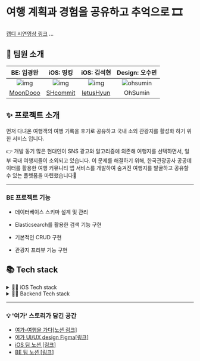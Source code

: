 # 여행 계획과 경험을 공유하고 추억으로 🎞

<a href="https://youtu.be/C71kcLT18mQ">캡디 시연영상 링크</a>
...

## 👥 팀원 소개

| BE: 임경완 | iOS: 띵킹 | iOS: 김석현 | Design: 오수민
|:--------:|:--------:|:--------:|:--------:|
| ![img](https://avatars.githubusercontent.com/u/47065431?v=4) |![img](https://avatars.githubusercontent.com/u/96910404?s=400&u=9e3d914e4168c78643e358115a0294669793ca99&v=4) |![img](https://avatars.githubusercontent.com/u/108918481?v=4) | ![ohsumin](https://user-images.githubusercontent.com/96910404/236286254-671dd10b-9342-485b-9c75-799522175025.jpeg) 
[MoonDooo](https://github.com/MoonDooo) |[SHcommit](https://github.com/SHcommit) |[letusHyun](https://github.com/letusHyun) | OhSumin

## ✨ 프로젝트 소개

먼저 다녀온 여행객의 여행 기록을 후기로 공유하고 국내 소외 관광지를 활성화 하기 위한 서비스 입니다.

👉 개발 동기
많은 현대인이 SNS 광고와 알고리즘에 의존해 여행지를 선택하면서, 일부 국내 여행지들이 소외되고 있습니다. 이 문제를 해결하기 위해, 한국관광공사 공공데이터를 활용한 여행 커뮤니티 앱 서비스를 개발하여 숨겨진 여행지를 발굴하고 공유할 수 있는 플렛폼을 마련했습니다🤩


---

### BE 프로젝트 기능

 - 데이터베이스 스키마 설계 및 관리
 
 - Elasticsearch를 활용한 검색 기능 구현

 - 기본적인 CRUD 구현

 - 관광지 프리뷰 기능 구현


## 📚 Tech stack
 
<details>
<summary>👨‍💻 iOS Tech stack</summary>

- minimum deployment target: iOS 13.0

- MVVM architecutre pattern

- Coordinator pattern

### 1st party

- UIKit, AutoLayout
- Combine, GCD
- XCTest
- Photos
- LinkPresentation
- NotificationCenter

### 3rd party

- Swinject
- Alamofire, Firebase, GoogleSignIn
- AppsFlyer
- Snapkit, Swiftlint
</details>


<details>
<summary>🧑‍💻 Backend Tech stack</summary><br/>
 

### Framework

- Spring

- Spring Boot

- Spring Jpa, Data

### DB

- MySql, Elasticsearch

### Development Environment

- Intellij

### WIKI

 - https://github.com/IF-TG/spring/wiki

</details>

---

### 💡 '여가' 스토리가 담긴 공간
- <a href="https://carbonated-eggplant-aad.notion.site/d00c55ded166441bb7991ff3a28b4d73?pvs=4">여가-여행을 가다[노션 링크]</a>
- <a href="https://www.figma.com/file/QmC7HTkSEMLfleIZlxnlOL/iOS-%EC%97%AC%ED%96%89-%EC%95%B1?type=design&mode=design">여가 UI/UX design Figma[링크]</a>
- <a href="https://carbonated-eggplant-aad.notion.site/iOS-97bec2a437214a8198843455b4c4f5e5?pvs=4">iOS 팀 노션 [링크]</a>
- <a href="https://carbonated-eggplant-aad.notion.site/Backend-70529d9caed444a9a822277a81bc3f71?pvs=4">BE 팀 노션 [링크]</a>
